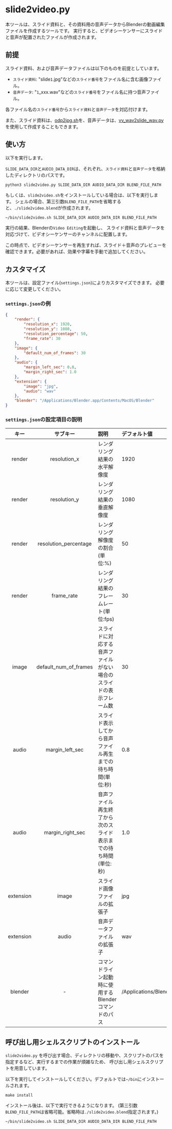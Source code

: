 # slide2video.py

本ツールは、スライド資料と、その資料用の音声データからBlenderの動画編集ファイルを作成するツールです。
実行すると、ビデオシーケンサーにスライドと音声が配置されたファイルが作成されます。

## 前提

スライド資料、および音声データファイルは以下のものを前提としています。

- `スライド資料`: "slide`1`.jpg"などの`スライド番号`をファイル名に含む画像ファイル。
- `音声データ`: "`1`_xxx.wav"などの`スライド番号`をファイル名に持つ音声ファイル。

各ファイル名の`スライド番号`から`スライド資料`と`音声データ`を対応付けます。

また、スライド資料は、[odp2jpg.sh](https://github.com/kantas-spike/odp2jpg.sh)を、音声データは、[vv_wav2slide_wav.py](https://github.com/kantas-spike/vv_wav2slide_wav.py)を使用して作成することもできます。

## 使い方

以下を実行します。

`SLIDE_DATA_DIR`と`AUDIO_DATA_DIR`は、それぞれ、`スライド資料`と`音声データ`を格納したディレクトリのパスです。

~~~sh
python3 slide2video.py SLIDE_DATA_DIR AUDIO_DATA_DIR BLEND_FILE_PATH
~~~

もしくは、`slide2video.sh`をインストールしている場合は、以下を実行します。
シェルの場合、第三引数`BLEND_FILE_PATH`を省略すると、`./slide2video.blend`が作成されます。

~~~shell
~/bin/slide2video.sh SLIDE_DATA_DIR AUDIO_DATA_DIR BLEND_FILE_PATH
~~~

実行の結果、Blenderの`Video Editing`を起動し、
スライド資料と音声データを対応づけて、ビデオシーケンサーのチャンネルに配置します。

この時点で、ビデオシーケンサーを再生すれば、スライド＋音声のプレビューを確認できます。必要があれば、効果や字幕を手動で追加してください。

## カスタマイズ

本ツールは、設定ファイル(`settings.json`)によりカスタマイズできます。
必要に応じて変更してください。

### `settings.json`の例

~~~json
{
    "render": {
        "resolution_x": 1920,
        "resolution_y": 1080,
        "resolution_percentage": 50,
        "frame_rate": 30
    },
    "image": {
        "default_num_of_frames": 30
    },
    "audio": {
        "margin_left_sec": 0.8,
        "margin_right_sec": 1.0
    },
    "extension": {
        "image": "jpg",
        "audio": "wav"
    },
    "blender": "/Applications/Blender.app/Contents/MacOS/Blender"
}
~~~

### `settings.json`の設定項目の説明

|キー|サブキー|説明|デフォルト値|
|:--:|:---:|:---|:---|
|render|resolution_x|レンダリング結果の水平解像度|1920|
|render|resolution_y|レンダリング結果の垂直解像度|1080|
|render|resolution_percentage|レンダリング解像度の割合(単位:%)|50|
|render|frame_rate|レンダリング結果のフレームレート(単位:fps)|30|
|image|default_num_of_frames|スライドに対応する音声ファイルがない場合のスライドの表示フレーム数|30|
|audio|margin_left_sec|スライド表示してから音声ファイル再生までの待ち時間(単位:秒)|0.8|
|audio|margin_right_sec|音声ファイル再生終了から次のスライド表示までの待ち時間(単位:秒)|1.0|
|extension|image|スライド画像ファイルの拡張子|jpg|
|extension|audio|音声データファイルの拡張子|wav|
|blender|-|コマンドライン起動時に使用するBlenderコマンドのパス|/Applications/Blender.app/Contents/MacOS/Blender|

## 呼び出し用シェルスクリプトのインストール

`slide2video.py` を呼び出す場合、ディレクトリの移動や、スクリプトのパスを指定するなど、実行するまでの作業が煩雑なため、
呼び出し用シェルスクリプトを用意しています。

以下を実行してインストールしてください。デフォルトでは`~/bin`にインストールされます。

~~~shell
make install
~~~

インストール後は、以下で実行できるようになります。
(第三引数`BLEND_FILE_PATH`は省略可能。省略時は`./slide2video.blend`指定されます。)

~~~sh
~/bin/slide2video.sh SLIDE_DATA_DIR AUDIO_DATA_DIR BLEND_FILE_PATH
~~~
